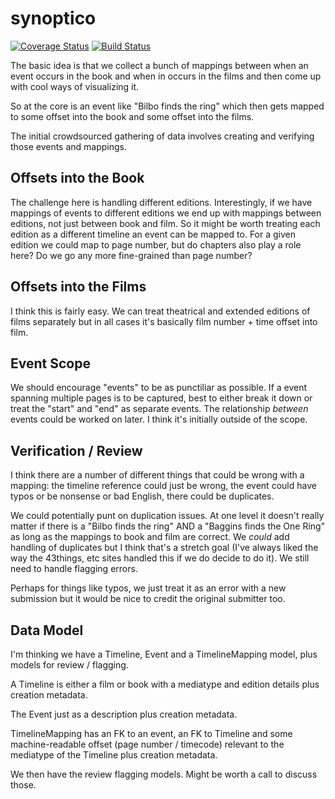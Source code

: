 # synoptico

[![Coverage Status](https://coveralls.io/repos/eldarion/synoptico/badge.png)](https://coveralls.io/r/eldarion/synoptico)
[![Build Status](https://travis-ci.org/eldarion/synoptico.svg)](https://travis-ci.org/eldarion/synoptico)

The basic idea is that we collect a bunch of mappings between when an event occurs in the book and when in occurs in the films and then come up with cool ways of visualizing it.

So at the core is an event like "Bilbo finds the ring" which then gets mapped to some offset into the book and some offset into the films.

The initial crowdsourced gathering of data involves creating and verifying those events and mappings.

## Offsets into the Book

The challenge here is handling different editions. Interestingly, if we have mappings of events to different editions we end up with mappings between editions, not just between book and film. So it might be worth treating each edition as a different timeline an event can be mapped to. For a given edition we could map to page number, but do chapters also play a role here? Do we go any more fine-grained than page number?

## Offsets into the Films

I think this is fairly easy. We can treat theatrical and extended editions of films separately but in all cases it's basically film number + time offset into film.

## Event Scope

We should encourage "events" to be as punctiliar as possible. If a event spanning multiple pages is to be captured, best to either break it down or treat the "start" and "end" as separate events. The relationship *between* events could be worked on later. I think it's initially outside of the scope.

## Verification / Review

I think there are a number of different things that could be wrong with a mapping: the timeline reference could just be wrong, the event could have typos or be nonsense or bad English, there could be duplicates.

We could potentially punt on duplication issues. At one level it doesn't really matter if there is a "Bilbo finds the ring" AND a "Baggins finds the One Ring" as long as the mappings to book and film are correct. We *could* add handling of duplicates but I think that's a stretch goal (I've always liked the way the 43things, etc sites handled this if we do decide to do it). We still need to handle flagging errors.

Perhaps for things like typos, we just treat it as an error with a new submission but it would be nice to credit the original submitter too.

## Data Model

I'm thinking we have a Timeline, Event and a TimelineMapping model, plus models for review / flagging.

A Timeline is either a film or book with a mediatype and edition details plus creation metadata.

The Event just as a description plus creation metadata.

TimelineMapping has an FK to an event, an FK to Timeline and some machine-readable offset (page number / timecode) relevant to the mediatype of the Timeline plus creation metadata.

We then have the review flagging models. Might be worth a call to discuss those.
